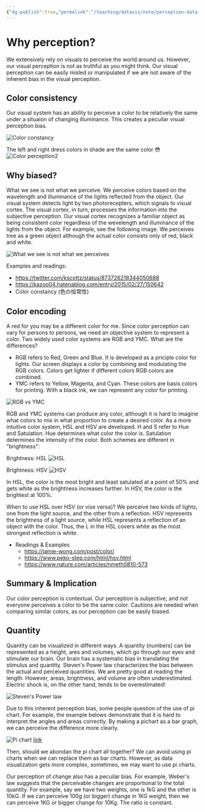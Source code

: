 ```yaml
---
{"dg-publish":true,"permalink":"/teaching/datavis/note/perception-data-vis/","dgPassFrontmatter":true}
---
```




# Why perception?

We extensively rely on visuals to perceive the world around us. However, our visual perception is not as truthful as you might think. Our visual perception can be easily misled or manipulated if we are not aware of the inherent bias in the visual perception. 



## Color consistency 

Our visual system has an ability to perceive a color to be relatively the same under a situaion of changing illuminance.  This creates a pecuilar visual perception bias.  

![Color constancy](https://cdn-ak.f.st-hatena.com/images/fotolife/k/kazoo04/20150227/20150227155035.png)

The left and right dress colors in shade are the same color 😳
![Color perception2](https://pbs.twimg.com/media/CfINXByUYAAPCbE?format=png&name=small)


## Why biased?
What we see is not what we perceive. We perceive colors based on the wavelength and illuminance of the lights reflected from the object. Our visual system detects light by two photorecepters, which signals to visual cortex. The visual cortex, in turn, processes the information into the subjective perception. Our visual cortex recognizes a familiar object as being consistent color regardless of the wevelength and illuminance of the lights from the object. For example, see the following image. We perceives tree as a green object although the actual color consists only of red, black and white. 

![What we see is not what we perceives](https://upload.wikimedia.org/wikipedia/en/thumb/8/81/Mountain-spring-redwhite.png/520px-Mountain-spring-redwhite.png)

Examples and readings:
- https://twitter.com/kscottz/status/873726218344050688
- https://kazoo04.hatenablog.com/entry/2015/02/27/150642
- Color constancy (色の恒常性)

## Color encoding 

A red for you may be a different color for me. Since color perception can vary for persons to persons, we need an objective system to represent a color. Two widely used color systems are RGB and YMC. What are the differences?
- RGB refers to Red, Green and Blue. It is developed as a priciple color for lights. Our screen displays a color by combining and modulating the RGB colors. Colors get lighter if different colors RGB colors are combined. 
- YMC refers to Yellow, Magenta, and Cyan. These colors are basis colors for printing. With a black ink, we can represent any color for printing.

![RGB vs YMC](https://souzoulog.com/wp-content/uploads/2019/07/RGTBCMY.png)

RGB and YMC systems can produce any color, although it is hard to imagine what colors to mix in what proportion to create a desired color. As a more intuitive color system, HSL and HSV are developed. H and S refer to Hue and Satulation. Hue determines what color the color is. Satulation determines the intensity of the color. Both schemes are different in "brightness":

Brightness: HSL
![HSL](https://www.peko-step.com/image/img_hsv005.png)

Brightness: HSV
![HSV](https://www.peko-step.com/image/img_hsv003.png)

In HSL, the color is the most bright and least satulated at a point of 50% and gets white as the brightness increases further. In HSV, the color is the brightest at 100%. 

When to use HSL over HSV (or vise versa)? We perceive two kinds of lights, one from the light source, and the other from a reflection. HSV represents the brightness of a light source, while HSL represents a reflection of an object with the color. Thus, the L in the HSL covers white as the most strongest reflection is white.  

- Readings & Examples
	- https://jamie-wong.com/post/color/
	- https://www.peko-step.com/html/hsv.html
	- https://www.nature.com/articles/nmeth0810-573


## Summary & Implication 

Our color perception is contextual. Our perception is subjective, and not everyone perceives a color to be the same color. Cautions are needed when comparing similar colors, as our perception can be easily biased.

## Quantity 
Quantity can be visualized in different ways. A quantity (numbers) can be represented as a height, ares and volumes, which go through our eyes and stimulate our brain. Our brain has a systematic bias in translating the stimulus and quantity. Steven's Power law characterizes the bias between the actual and perceived quantities. We are pretty good at reading the length. However, areas, brightness, and volume are often underestimated. Electric shock is, on the other hand, tends to be overestimated!

![Steven's Power law](https://graphworkflow.files.wordpress.com/2019/09/stevens_law.png)

Due to this inherent perception bias, some people question of the use of pi chart. For example, the example belows demonstrate that it is hard to interpret the angles and areas correctly. By making a pichart as a bar graph, we can perceive the difference more clearly. 

![Pi chart](https://qph.cf2.quoracdn.net/main-qimg-b21b31338ffe580c7c5e2723f1d7ffe6-lq)
[link](https://www.quora.com/How-and-why-are-pie-charts-considered-evil-by-data-visualization-experts)

Then, should we abondan the pi chart all together? We can avoid using pi charts when we can replace them as bar charts. However, as data visualization gets more complex, sometimes, we may want to use pi charts. 

Our perception of change also has a pecuilar bias. For example, Weber's law suggests that the perceivable changes are proportional to the total quantity. For example, say we have two weights, one is 1kG and the other is 10kG. If we can perceive 100g (or bigger) change in 1KG weight, then we can perceive 1KG or bigger change for 10Kg. The ratio is constant. 


